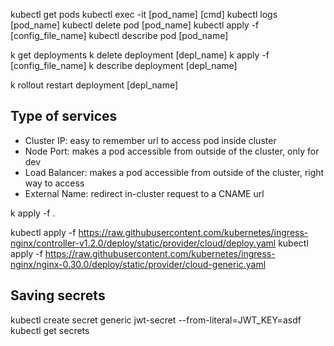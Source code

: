 kubectl get pods
kubectl exec -it [pod_name] [cmd]
kubectl logs [pod_name]
kubectl delete pod [pod_name]
kubectl apply -f [config_file_name]
kubectl describe pod [pod_name]

<!-- alias k='kubectl' -->

k get deployments 
k delete deployment [depl_name]
k apply -f [config_file_name]
k describe deployment [depl_name]

k rollout restart deployment [depl_name]

## Type of services
- Cluster IP: easy to remember url to access pod inside cluster
- Node Port: makes a pod accessible from outside of the cluster, only for dev
- Load Balancer: makes a pod accessible from outside of the cluster, right way to access 
- External Name: redirect in-cluster request to a CNAME url


k apply -f .

kubectl apply -f https://raw.githubusercontent.com/kubernetes/ingress-nginx/controller-v1.2.0/deploy/static/provider/cloud/deploy.yaml
kubectl apply -f https://raw.githubusercontent.com/kubernetes/ingress-nginx/nginx-0.30.0/deploy/static/provider/cloud-generic.yaml

## Saving secrets 
kubectl create secret generic jwt-secret --from-literal=JWT_KEY=asdf
kubectl get secrets


